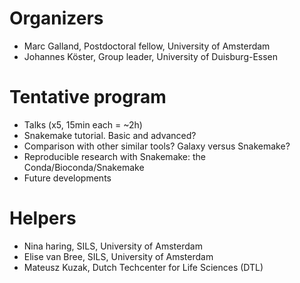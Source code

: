 # Organizers
*  Marc Galland, Postdoctoral fellow, University of Amsterdam
*  Johannes Köster, Group leader, University of Duisburg-Essen

# Tentative program
*  Talks (x5, 15min each = ~2h)
*  Snakemake tutorial. Basic and advanced?
*  Comparison with other similar tools? Galaxy versus Snakemake?
*  Reproducible research with Snakemake: the Conda/Bioconda/Snakemake
*  Future developments 

# Helpers
*  Nina haring, SILS, University of Amsterdam
*  Elise van Bree, SILS, University of Amsterdam 
*  Mateusz Kuzak, Dutch Techcenter for Life Sciences (DTL)



